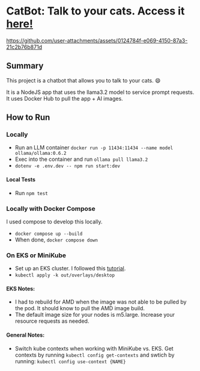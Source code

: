 # CatBot: Talk to your cats. Access it [here!](https://thecatbot.ai)


https://github.com/user-attachments/assets/0124784f-e069-4150-87a3-21c2b76b871d


## Summary
This project is a chatbot that allows you to talk to your cats. :smile:

It is a NodeJS app that uses the llama3.2 model to service prompt requests. It uses Docker Hub to pull the app + AI images.

## How to Run

### Locally
- Run an LLM container `docker run -p 11434:11434 --name model ollama/ollama:0.6.2`
- Exec into the container and run `ollama pull llama3.2`
- `dotenv -e .env.dev -- npm run start:dev`

#### Local Tests
- Run `npm test`

### Locally with Docker Compose
I used compose to develop this locally. 

- `docker compose up --build`
- When done, `docker compose down`

### On EKS or MiniKube
- Set up an EKS cluster. I followed this [tutorial](https://medium.com/@tamerbenhassan/deploying-a-simple-application-using-eks-step-by-step-guide-512b1559a7bd).
- `kubectl apply -k out/overlays/desktop`

#### EKS Notes:
- I had to rebuild for AMD when the image was not able to be pulled by the pod. It should know to pull the AMD image build.
- The default image size for your nodes is m5.large. Increase your resource requests as needed.

#### General Notes:
- Switch kube contexts when working with MiniKube vs. EKS. Get contexts by running `kubectl config get-contexts` and swtich by running: `kubectl config use-context {NAME}`
